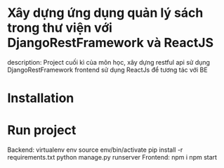 # Xây dựng ứng dụng quản lý sách trong thư viện với DjangoRestFramework và ReactJS
description: Project cuối kì của môn học,
xây dựng restful api sử dụng DjangoRestFramework
frontend sử dụng ReactJs để tương tác với BE

# Installation

# Run project
Backend:
  virtualenv env
  source env/bin/activate
  pip install -r requirements.txt
  python manage.py runserver
Frontend:
  npm i
  npm start




